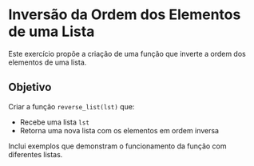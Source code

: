 # Inversão da Ordem dos Elementos de uma Lista

Este exercício propõe a criação de uma função que inverte a ordem dos elementos de uma lista.

## Objetivo

Criar a função `reverse_list(lst)` que:

- Recebe uma lista `lst`
- Retorna uma nova lista com os elementos em ordem inversa

Inclui exemplos que demonstram o funcionamento da função com diferentes listas.